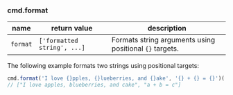 ### cmd.format

| name       | return value                 | description   |
|------------|------------------------------|---------------|
| `format`   | `['formatted string', ...]`  | Formats string arguments using positional `{}` targets. |

The following example formats two strings using positional targets:

```js
cmd.format('I love {}pples, {}lueberries, and {}ake', '{} + {} = {}')('a', 'b', 'c');
// ["I love apples, blueberries, and cake", "a + b = c"]
```

